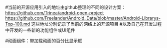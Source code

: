 #当前的开源应用引入的地址由github整理的不同的设计方案：
      https://github.com/Trinea/android-open-project
      https://github.com/Freelander/Android_Data/blob/master/Android-Librarys-Top-100.md
      这些地址分别记录了当前的网络上的开源项目
#以及自己在开发过程中开发的一些新的功能组件或UI组件

#动画组件：带加载动画的百分比显示框